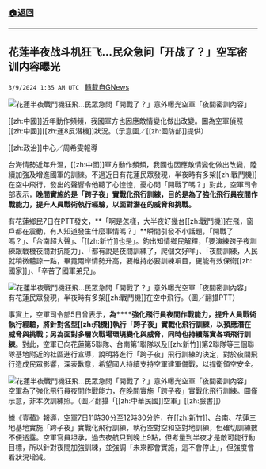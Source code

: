 ###  [:house:返回](README.md)
---


## 花莲半夜战斗机狂飞…民众急问「开战了？」空军密训内容曝光
`3/9/2024 1:35 AM UTC ` [轉載自GNews](https://gnews.org/articles/2378748)

![花蓮半夜戰鬥機狂飛…民眾急問「開戰了？」意外曝光空軍「夜間密訓內容」](https://cdn.ftvnews.com.tw/manasystem/FileData/News/cb73de4f-374e-4d72-ab52-f905d441dca4.jpg "花蓮半夜戰鬥機狂飛…民眾急問「開戰了？」意外曝光空軍「夜間密訓內容」")

[[zh:中國]]近年動作頻頻，我國軍方也因應敵情變化做出改變。圖為空軍偵照[[zh:中國]][[zh:運8反潛機]]狀況。（示意圖／[[zh:國防部]]提供）

[[zh:政治]]中心／周希雯報導

台海情勢近年升溫，[[zh:中國]]軍方動作頻頻，我國也因應敵情變化做出改變，陸續加強及增進國軍的訓練。不過近日有花蓮民眾發現，半夜時有多架[[zh:戰鬥機]]在空中飛行，發出的聲響令他聽了心惶惶，憂心問「開戰了嗎？」對此，空軍司令部表示，**晚間實施的是「跨子夜」實戰化飛行訓練，目的是為了強化飛行員夜間作戰能力，提升人員戰術執行經驗，以面對潛在的威脅和挑戰。**

有花蓮鄉民7日在PTT發文，**「啊是怎樣，大半夜好幾台[[zh:戰鬥機]]在飛，窗戶都在震動，有人知道發生什麼事情嗎？」**瞬間引發不小話題，「開戰了嗎？」、「台南超大聲」、「[[zh:新竹]]也是」。釣出知情鄉民解釋，「要演練跨子夜訓練跟戰機夜間對抗能力」、「都有說是夜間訓練了，爬個文好咩」、「夜間訓練，人民就稍微體諒一點，畢竟兩岸情勢升高，要維持必要訓練項目，更能有效保衛[[zh:國家]]」、「辛苦了國軍弟兄」。

![花蓮半夜戰鬥機狂飛…民眾急問「開戰了？」意外曝光空軍「夜間密訓內容」](https://cdn.ftvnews.com.tw/summernotefiles/News/000abfb4-ede5-4161-82d4-3babbb95ba8e.jpg "花蓮半夜戰鬥機狂飛…民眾急問「開戰了？」意外曝光空軍「夜間密訓內容」") 有花蓮民眾發現，半夜時有多架[[zh:戰鬥機]]在空中飛行。（圖／翻攝PTT）

事實上，空軍司令部5日曾表示，**為****強化飛行員夜間作戰能力，提升人員戰術執行經驗，將針對各型[[zh:飛機]]執行「跨子夜」實戰化飛行訓練，以預應潛在威脅與挑戰；另為面對多層次戰場環境變化與威脅，同時也持續落實各項飛行訓練**。對此，空軍已向花蓮第5聯隊、台南第1聯隊以及[[zh:新竹]]第2聯隊等三個聯隊基地附近的社區進行宣導，說明將進行「跨子夜」飛行訓練的決定，對於夜間飛行造成民眾影響，深表歉意，希望國人持續支持空軍建軍備戰，以捍衛領空安全。

![花蓮半夜戰鬥機狂飛…民眾急問「開戰了？」意外曝光空軍「夜間密訓內容」](https://cdn.ftvnews.com.tw/summernotefiles/News/4d25e7ca-ff09-4c33-abc9-ed607d2ca365.jpg "花蓮半夜戰鬥機狂飛…民眾急問「開戰了？」意外曝光空軍「夜間密訓內容」") 空軍為了強化飛行員夜間作戰能力，在晚間實施「跨子夜」實戰化飛行訓練。圖僅示意，非本次訓練照。（圖／翻攝「[[zh:中華民國]]空軍」[[zh:臉書]]）

據《壹蘋》報導，空軍7日11時30分至12時30分許，在[[zh:新竹]]、台南、花蓮三地基地實施「跨子夜」實戰化飛行訓練，執行空對空和空對地訓練，但確切訓練數不便透露。空軍官員坦承，過去夜航只到晚上9點，但考量到半夜才是敵可能行動目標，所以針對夜間加強訓練，並強調「未來都會實施，這不會停止」，但強度會看狀況增減。
